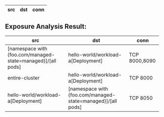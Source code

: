 | src | dst | conn |
|-----|-----|------|
## Exposure Analysis Result:
| src | dst | conn |
|-----|-----|------|
| [namespace with {foo.com/managed-state=managed}]/[all pods] | hello-world/workload-a[Deployment] | TCP 8000,8090 |
| entire-cluster | hello-world/workload-a[Deployment] | TCP 8000 |
| hello-world/workload-a[Deployment] | [namespace with {foo.com/managed-state=managed}]/[all pods] | TCP 8050 |